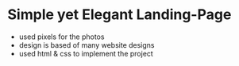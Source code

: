 # Simple yet Elegant Landing-Page
- used pixels for the photos
- design is based of many website designs
- used html & css to implement the project
